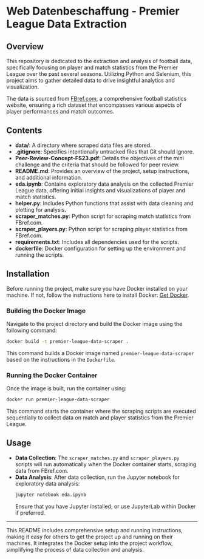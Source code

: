 # Web Datenbeschaffung - Premier League Data Extraction

## Overview
This repository is dedicated to the extraction and analysis of football data, specifically focusing on player and match statistics from the Premier League over the past several seasons. Utilizing Python and Selenium, this project aims to gather detailed data to drive insightful analytics and visualization.

The data is sourced from [FBref.com](https://fbref.com), a comprehensive football statistics website, ensuring a rich dataset that encompasses various aspects of player performances and match outcomes.

## Contents
- **data/**: A directory where scraped data files are stored.
- **.gitignore**: Specifies intentionally untracked files that Git should ignore.
- **Peer-Review-Concept-FS23.pdf**: Details the objectives of the mini challenge and the criteria that should be followed for peer review.
- **README.md**: Provides an overview of the project, setup instructions, and additional information.
- **eda.ipynb**: Contains exploratory data analysis on the collected Premier League data, offering initial insights and visualizations of player and match statistics.
- **helper.py**: Includes Python functions that assist with data cleaning and plotting for analysis.
- **scraper_matches.py**: Python script for scraping match statistics from FBref.com.
- **scraper_players.py**: Python script for scraping player statistics from FBref.com.
- **requirements.txt**: Includes all dependencies used for the scripts.
- **dockerfile**: Docker configuration for setting up the environment and running the scripts.

## Installation
Before running the project, make sure you have Docker installed on your machine. If not, follow the instructions here to install Docker: [Get Docker](https://docs.docker.com/get-docker/).

### Building the Docker Image
Navigate to the project directory and build the Docker image using the following command:
```bash
docker build -t premier-league-data-scraper .
```
This command builds a Docker image named `premier-league-data-scraper` based on the instructions in the `Dockerfile`.

### Running the Docker Container
Once the image is built, run the container using:
```bash
docker run premier-league-data-scraper
```
This command starts the container where the scraping scripts are executed sequentially to collect data on match and player statistics from the Premier League.

## Usage
- **Data Collection**: The `scraper_matches.py` and `scraper_players.py` scripts will run automatically when the Docker container starts, scraping data from FBref.com.
- **Data Analysis**: After data collection, run the Jupyter notebook for exploratory data analysis:
  ```bash
  jupyter notebook eda.ipynb
  ```
  Ensure that you have Jupyter installed, or use JupyterLab within Docker if preferred.
  
---

This README includes comprehensive setup and running instructions, making it easy for others to get the project up and running on their machines. It integrates the Docker setup into the project workflow, simplifying the process of data collection and analysis.



